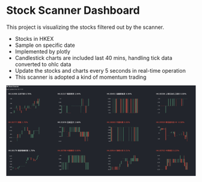 # Stock Scanner Dashboard
  This project is visualizing the stocks filtered out by the scanner.
  - Stocks in HKEX
  - Sample on specific date
  - Implemented by plotly
  - Candlestick charts are included last 40 mins, handling tick data converted to ohlc data
  - Update the stocks and charts every 5 seconds in real-time operation
  - This scanner is adopted a kind of momentum trading

![Scanner](https://raw.githubusercontent.com/chrisyeungwc/Stock-Scanner/main/Stock%20Scanner.jpeg)
